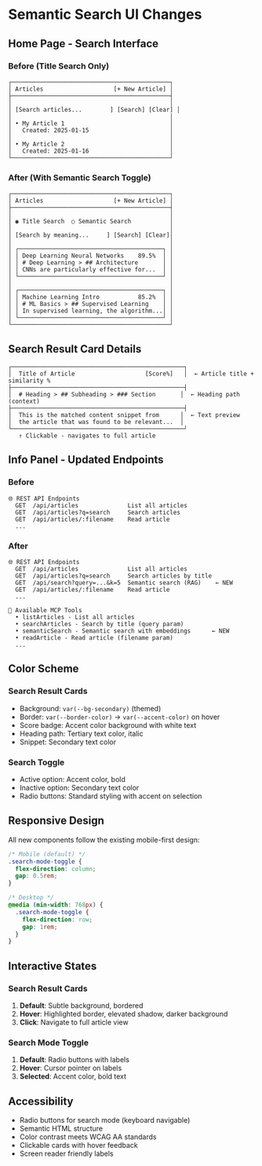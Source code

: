 # Semantic Search UI Changes

## Home Page - Search Interface

### Before (Title Search Only)
```
┌─────────────────────────────────────────────┐
│ Articles                    [+ New Article] │
├─────────────────────────────────────────────┤
│                                             │
│ [Search articles...        ] [Search] [Clear] │
│                                             │
│ • My Article 1                              │
│   Created: 2025-01-15                       │
│                                             │
│ • My Article 2                              │
│   Created: 2025-01-16                       │
└─────────────────────────────────────────────┘
```

### After (With Semantic Search Toggle)
```
┌─────────────────────────────────────────────┐
│ Articles                    [+ New Article] │
├─────────────────────────────────────────────┤
│                                             │
│ ◉ Title Search  ○ Semantic Search           │
│                                             │
│ [Search by meaning...     ] [Search] [Clear]│
│                                             │
│ ┌─────────────────────────────────────────┐ │
│ │ Deep Learning Neural Networks    89.5%  │ │
│ │ # Deep Learning > ## Architecture       │ │
│ │ CNNs are particularly effective for...  │ │
│ └─────────────────────────────────────────┘ │
│                                             │
│ ┌─────────────────────────────────────────┐ │
│ │ Machine Learning Intro           85.2%  │ │
│ │ # ML Basics > ## Supervised Learning    │ │
│ │ In supervised learning, the algorithm...│ │
│ └─────────────────────────────────────────┘ │
└─────────────────────────────────────────────┘
```

## Search Result Card Details

```
┌─────────────────────────────────────────────────┐
│  Title of Article                    [Score%]   │  ← Article title + similarity %
├─────────────────────────────────────────────────┤
│  # Heading > ## Subheading > ### Section       │  ← Heading path (context)
├─────────────────────────────────────────────────┤
│  This is the matched content snippet from      │  ← Text preview
│  the article that was found to be relevant...  │
└─────────────────────────────────────────────────┘
   ↑ Clickable - navigates to full article
```

## Info Panel - Updated Endpoints

### Before
```
🌐 REST API Endpoints
  GET  /api/articles              List all articles
  GET  /api/articles?q=search     Search articles
  GET  /api/articles/:filename    Read article
  ...
```

### After
```
🌐 REST API Endpoints
  GET  /api/articles              List all articles
  GET  /api/articles?q=search     Search articles by title
  GET  /api/search?query=...&k=5  Semantic search (RAG)    ← NEW
  GET  /api/articles/:filename    Read article
  ...

🔧 Available MCP Tools
  • listArticles - List all articles
  • searchArticles - Search by title (query param)
  • semanticSearch - Semantic search with embeddings      ← NEW
  • readArticle - Read article (filename param)
  ...
```

## Color Scheme

### Search Result Cards
- Background: `var(--bg-secondary)` (themed)
- Border: `var(--border-color)` → `var(--accent-color)` on hover
- Score badge: Accent color background with white text
- Heading path: Tertiary text color, italic
- Snippet: Secondary text color

### Search Toggle
- Active option: Accent color, bold
- Inactive option: Secondary text color
- Radio buttons: Standard styling with accent on selection

## Responsive Design

All new components follow the existing mobile-first design:

```css
/* Mobile (default) */
.search-mode-toggle {
  flex-direction: column;
  gap: 0.5rem;
}

/* Desktop */
@media (min-width: 768px) {
  .search-mode-toggle {
    flex-direction: row;
    gap: 1rem;
  }
}
```

## Interactive States

### Search Result Cards
1. **Default**: Subtle background, bordered
2. **Hover**: Highlighted border, elevated shadow, darker background
3. **Click**: Navigate to full article view

### Search Mode Toggle
1. **Default**: Radio buttons with labels
2. **Hover**: Cursor pointer on labels
3. **Selected**: Accent color, bold text

## Accessibility

- Radio buttons for search mode (keyboard navigable)
- Semantic HTML structure
- Color contrast meets WCAG AA standards
- Clickable cards with hover feedback
- Screen reader friendly labels
